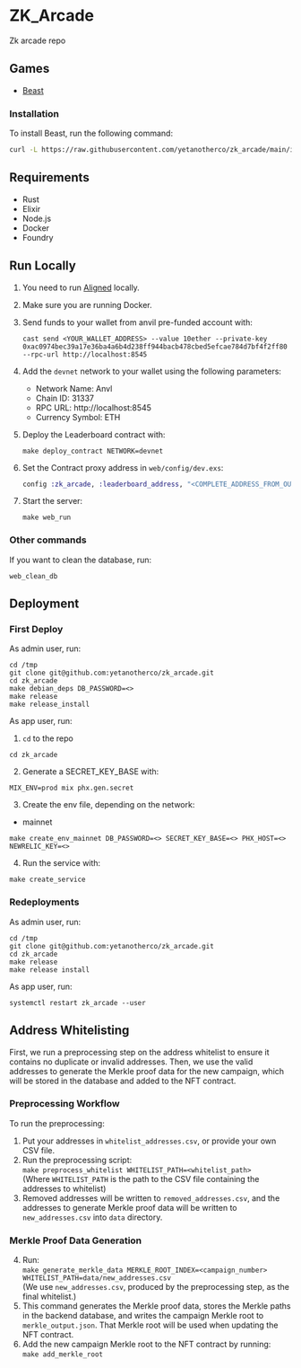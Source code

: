 # ZK_Arcade

Zk arcade repo

## Games

- [Beast](./games/beast)

### Installation

To install Beast, run the following command:

```bash
curl -L https://raw.githubusercontent.com/yetanotherco/zk_arcade/main/install_beast.sh | bash
```

## Requirements

- Rust
- Elixir
- Node.js
- Docker
- Foundry

## Run Locally

1. You need to run [Aligned](https://github.com/yetanotherco/aligned_layer) locally.

2. Make sure you are running Docker.

3. Send funds to your wallet from anvil pre-funded account with:

   ```
   cast send <YOUR_WALLET_ADDRESS> --value 10ether --private-key 0xac0974bec39a17e36ba4a6b4d238ff944bacb478cbed5efcae784d7bf4f2ff80 --rpc-url http://localhost:8545
   ```

4. Add the `devnet` network to your wallet using the following parameters:

    - Network Name: Anvl
    - Chain ID: 31337
    - RPC URL: http://localhost:8545
    - Currency Symbol: ETH

5. Deploy the Leaderboard contract with:

   ```
   make deploy_contract NETWORK=devnet
   ```

6. Set the Contract proxy address in `web/config/dev.exs`:

   ```elixir
   config :zk_arcade, :leaderboard_address, "<COMPLETE_ADDRESS_FROM_OUTPUT>"
   ```

7. Start the server:

   ```
   make web_run
   ```

### Other commands

If you want to clean the database, run:

```
web_clean_db
```

## Deployment

### First Deploy

As admin user, run:

```
cd /tmp
git clone git@github.com:yetanotherco/zk_arcade.git
cd zk_arcade
make debian_deps DB_PASSWORD=<>
make release
make release_install
```

As app user, run:

1. `cd` to the repo

  ```
  cd zk_arcade
  ```

2. Generate a SECRET_KEY_BASE with:

  ```
  MIX_ENV=prod mix phx.gen.secret
  ```

3. Create the env file, depending on the network:

- mainnet
```
make create_env_mainnet DB_PASSWORD=<> SECRET_KEY_BASE=<> PHX_HOST=<> NEWRELIC_KEY=<>
```

4. Run the service with:

  ```
  make create_service
  ```

### Redeployments

As admin user, run:

```
cd /tmp
git clone git@github.com:yetanotherco/zk_arcade.git
cd zk_arcade
make release
make release install
```

As app user, run:

```
systemctl restart zk_arcade --user
```

## Address Whitelisting

First, we run a preprocessing step on the address whitelist to ensure it contains no duplicate or invalid addresses. Then, we use the valid addresses to generate the Merkle proof data for the new campaign, which will be stored in the database and added to the NFT contract.

### Preprocessing Workflow

To run the preprocessing:

1. Put your addresses in `whitelist_addresses.csv`, or provide your own CSV file.
2. Run the preprocessing script:  
   `make preprocess_whitelist WHITELIST_PATH=<whitelist_path>`  
   (Where `WHITELIST_PATH` is the path to the CSV file containing the addresses to whitelist)
3. Removed addresses will be written to `removed_addresses.csv`, and the addresses to generate Merkle proof data will be written to `new_addresses.csv` into `data` directory.

### Merkle Proof Data Generation

4. Run:  
   `make generate_merkle_data MERKLE_ROOT_INDEX=<campaign_number> WHITELIST_PATH=data/new_addresses.csv`  
   (We use `new_addresses.csv`, produced by the preprocessing step, as the final whitelist.)
5. This command generates the Merkle proof data, stores the Merkle paths in the backend database, and writes the campaign Merkle root to `merkle_output.json`. That Merkle root will be used when updating the NFT contract.
6. Add the new campaign Merkle root to the NFT contract by running:  
   `make add_merkle_root`
